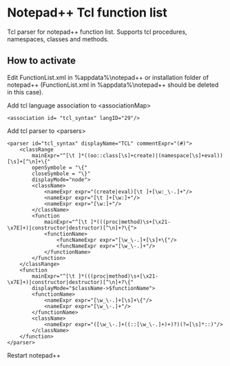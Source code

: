# Notepad++ Tcl function list

Tcl parser for notepad++ function list. Supports tcl procedures, namespaces, classes and methods.

## How to activate

Edit FunctionList.xml in %appdata%\notepad++ or installation folder of notepad++ (FunctionList.xml in %appdata%\notepad++ should be deleted in this case).

Add tcl language association to \<associationMap>

```
<association id= "tcl_syntax" langID="29"/>
```

Add tcl parser to \<parsers>

```
<parser id="tcl_syntax" displayName="TCL" commentExpr="(#)">
    <classRange
        mainExpr="^[\t ]*((oo::class[\s]+create)|(namespace[\s]+eval))[\s]+[^\n]+\{"
        openSymbole = "\{"
        closeSymbole = "\}"
        displayMode="node">
        <className>
            <nameExpr expr="(create|eval)[\t ]+[\w:_\-.]+"/>
            <nameExpr expr="[\t ]+[\w:]+"/>
            <nameExpr expr="[\w:]+"/>
        </className>
        <function
            mainExpr="^[\t ]*(((proc|method)\s+[\x21-\x7E]+)|constructor|destructor)[^\n]+?\{">
            <functionName>
                <funcNameExpr expr="[\w_\-.]+[\s]+\{"/>
                <funcNameExpr expr="[\w_\-.]+"/>
            </functionName>
        </function>
    </classRange>
    <function
        mainExpr="^[\t ]*(((proc|method)\s+[\x21-\x7E]+)|constructor|destructor)[^\n]+?\{"
        displayMode="$className->$functionName">
        <functionName>
            <nameExpr expr="[\w_\-.]+[\s]+\{"/>
            <nameExpr expr="[\w_\-.]+"/>
        </functionName>
        <className>
            <nameExpr expr="([\w_\-.]+((::[\w_\-.]+)+)?)(?=[\s]*::)"/>
        </className>
    </function>
</parser>
```

Restart notepad++
